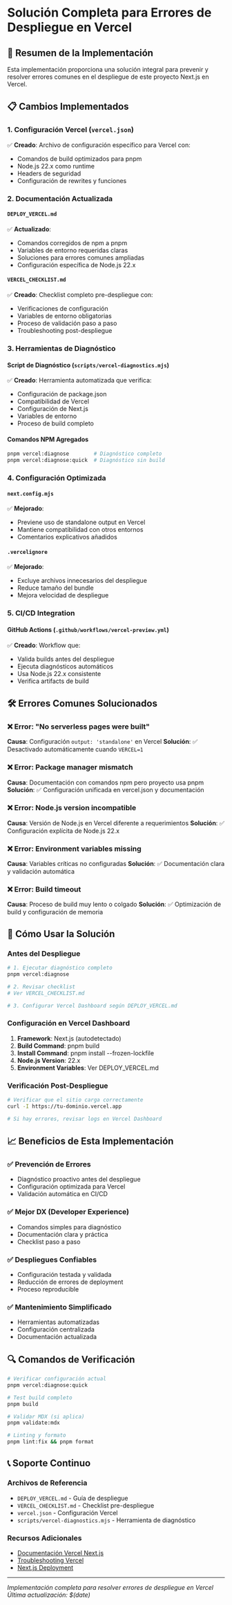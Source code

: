 # Solución Completa para Errores de Despliegue en Vercel

## 🎯 Resumen de la Implementación

Esta implementación proporciona una solución integral para prevenir y resolver errores comunes en el despliegue de este proyecto Next.js en Vercel.

## 📋 Cambios Implementados

### 1. Configuración Vercel (`vercel.json`)
✅ **Creado**: Archivo de configuración específico para Vercel con:
- Comandos de build optimizados para pnpm
- Node.js 22.x como runtime
- Headers de seguridad
- Configuración de rewrites y funciones

### 2. Documentación Actualizada

#### `DEPLOY_VERCEL.md`
✅ **Actualizado**: 
- Comandos corregidos de npm a pnpm
- Variables de entorno requeridas claras
- Soluciones para errores comunes ampliadas
- Configuración específica de Node.js 22.x

#### `VERCEL_CHECKLIST.md`
✅ **Creado**: Checklist completo pre-despliegue con:
- Verificaciones de configuración
- Variables de entorno obligatorias
- Proceso de validación paso a paso
- Troubleshooting post-despliegue

### 3. Herramientas de Diagnóstico

#### Script de Diagnóstico (`scripts/vercel-diagnostics.mjs`)
✅ **Creado**: Herramienta automatizada que verifica:
- Configuración de package.json
- Compatibilidad de Vercel
- Configuración de Next.js
- Variables de entorno
- Proceso de build completo

#### Comandos NPM Agregados
```bash
pnpm vercel:diagnose        # Diagnóstico completo
pnpm vercel:diagnose:quick  # Diagnóstico sin build
```

### 4. Configuración Optimizada

#### `next.config.mjs`
✅ **Mejorado**: 
- Previene uso de standalone output en Vercel
- Mantiene compatibilidad con otros entornos
- Comentarios explicativos añadidos

#### `.vercelignore`
✅ **Mejorado**: 
- Excluye archivos innecesarios del despliegue
- Reduce tamaño del bundle
- Mejora velocidad de despliegue

### 5. CI/CD Integration

#### GitHub Actions (`.github/workflows/vercel-preview.yml`)
✅ **Creado**: Workflow que:
- Valida builds antes del despliegue
- Ejecuta diagnósticos automáticos
- Usa Node.js 22.x consistente
- Verifica artifacts de build

## 🛠️ Errores Comunes Solucionados

### ❌ Error: "No serverless pages were built"
**Causa**: Configuración `output: 'standalone'` en Vercel
**Solución**: ✅ Desactivado automáticamente cuando `VERCEL=1`

### ❌ Error: Package manager mismatch
**Causa**: Documentación con comandos npm pero proyecto usa pnpm
**Solución**: ✅ Configuración unificada en vercel.json y documentación

### ❌ Error: Node.js version incompatible
**Causa**: Versión de Node.js en Vercel diferente a requerimientos
**Solución**: ✅ Configuración explícita de Node.js 22.x

### ❌ Error: Environment variables missing
**Causa**: Variables críticas no configuradas
**Solución**: ✅ Documentación clara y validación automática

### ❌ Error: Build timeout
**Causa**: Proceso de build muy lento o colgado
**Solución**: ✅ Optimización de build y configuración de memoria

## 🚀 Cómo Usar la Solución

### Antes del Despliegue
```bash
# 1. Ejecutar diagnóstico completo
pnpm vercel:diagnose

# 2. Revisar checklist
# Ver VERCEL_CHECKLIST.md

# 3. Configurar Vercel Dashboard según DEPLOY_VERCEL.md
```

### Configuración en Vercel Dashboard
1. **Framework**: Next.js (autodetectado)
2. **Build Command**: pnpm build
3. **Install Command**: pnpm install --frozen-lockfile
4. **Node.js Version**: 22.x
5. **Environment Variables**: Ver DEPLOY_VERCEL.md

### Verificación Post-Despliegue
```bash
# Verificar que el sitio carga correctamente
curl -I https://tu-dominio.vercel.app

# Si hay errores, revisar logs en Vercel Dashboard
```

## 📈 Beneficios de Esta Implementación

### ✅ Prevención de Errores
- Diagnóstico proactivo antes del despliegue
- Configuración optimizada para Vercel
- Validación automática en CI/CD

### ✅ Mejor DX (Developer Experience)
- Comandos simples para diagnóstico
- Documentación clara y práctica
- Checklist paso a paso

### ✅ Despliegues Confiables
- Configuración testada y validada
- Reducción de errores de deployment
- Proceso reproducible

### ✅ Mantenimiento Simplificado
- Herramientas automatizadas
- Configuración centralizada
- Documentación actualizada

## 🔍 Comandos de Verificación

```bash
# Verificar configuración actual
pnpm vercel:diagnose:quick

# Test build completo
pnpm build

# Validar MDX (si aplica)
pnpm validate:mdx

# Linting y formato
pnpm lint:fix && pnpm format
```

## 📞 Soporte Continuo

### Archivos de Referencia
- `DEPLOY_VERCEL.md` - Guía de despliegue
- `VERCEL_CHECKLIST.md` - Checklist pre-despliegue
- `vercel.json` - Configuración Vercel
- `scripts/vercel-diagnostics.mjs` - Herramienta de diagnóstico

### Recursos Adicionales
- [Documentación Vercel Next.js](https://vercel.com/docs/frameworks/nextjs)
- [Troubleshooting Vercel](https://vercel.com/docs/concepts/deployments/troubleshoot-a-build)
- [Next.js Deployment](https://nextjs.org/docs/deployment)

---
*Implementación completa para resolver errores de despliegue en Vercel*
*Última actualización: $(date)*
